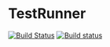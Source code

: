 # TestRunner

[![Build Status](https://travis-ci.org/Zwei1666/TestRunner.jl.svg?branch=master)](https://travis-ci.org/Zwei1666/TestRunner.jl)
[![Build status](https://ci.appveyor.com/api/projects/status/0drjlovtb2t0txq8?svg=true)](https://ci.appveyor.com/project/Zwei1666/testrunner-jl)
